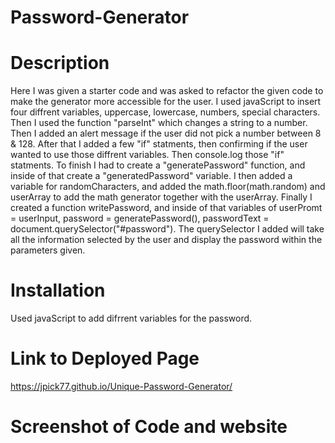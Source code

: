# Password-Generator

# Description
Here I was given a starter code and was asked to refactor the given code to make the generator more accessible for the user. I used javaScript to insert four diffrent variables, uppercase, lowercase, numbers, special characters. Then I used the function "parseInt" which changes a string to a number. Then I added an alert message if the user did not pick a number between 8 & 128. After that I added a few "if" statments, then confirming if the user wanted to use those diffrent variables. Then console.log those "if" statments. To finish I had to create a "generatePassword" function, and inside of that create a "generatedPassword" variable. I then added a variable for randomCharacters, and added the math.floor(math.random) and userArray to add the math generator together with the userArray. Finally I created a function writePassword, and inside of that variables of userPromt = userInput, password = generatePassword(), passwordText = document.querySelector("#password"). The querySelector I added will take all the information selected by the user and display the password within the parameters given.

# Installation
Used javaScript to add difrrent variables for the password.

# Link to Deployed Page
https://jpick77.github.io/Unique-Password-Generator/

# Screenshot of Code and website
<!-- ![Alt text](./assets/images/screen.shot.14.png "scree.shot.14.png")
![Alt text](./assets/images/screen.shot.14.png "scree.shot.14.png")
![Alt text](./assets/images/screen.shot.14.png "scree.shot.14.png")
![Alt text](./assets/images/screen.shot.14.png "scree.shot.14.png") -->